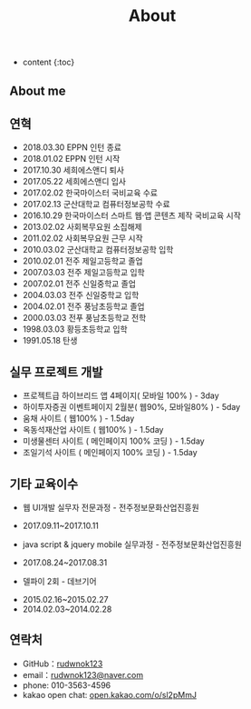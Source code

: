 ﻿---
layout: page
title: About
permalink: /about/
icon: heart
type: page
---

* content
{:toc}

## About me



## 연혁

* 2018.03.30 EPPN 인턴 종료
* 2018.01.02 EPPN 인턴 시작
* 2017.10.30 세희에스앤디 퇴사
* 2017.05.22 세희에스앤디 입사
* 2017.02.02 한국마이스터 국비교육 수료
* 2017.02.13 군산대학교 컴퓨터정보공학 수료
* 2016.10.29 한국마이스터 스마트 웹·앱 콘텐츠 제작 국비교육 시작
* 2013.02.02 사회복무요원 소집해제
* 2011.02.02 사회복무요원 근무 시작
* 2010.03.02 군산대학교 컴퓨터정보공학 입학
* 2010.02.01 전주 제일고등학교 졸업
* 2007.03.03 전주 제일고등학교 입학
* 2007.02.01 전주 신일중학교 졸업
* 2004.03.03 전주 신일중학교 입학
* 2004.02.01 전주 풍남초등학교 졸업
* 2000.03.03 전푸 풍남초등학교 전학
* 1998.03.03 황등초등학교 입학
* 1991.05.18 탄생

## 실무 프로젝트 개발

* 프로젝트급 하이브리드 앱 4페이지( 모바일 100% ) - 3day
* 하이투자증권 이벤트페이지 2월분( 웹90%, 모바일80% ) - 5day
* 움채 사이트 ( 웹100% ) - 1.5day
* 옥동석재산업 사이트 ( 웹100% ) - 1.5day
* 미생물센터 사이트 ( 메인페이지 100% 코딩 ) - 1.5day
* 조일기석 사이트 ( 메인페이지 100% 코딩 ) - 1.5day

## 기타 교육이수

* 웹 UI개발 실무자 전문과정 - 전주정보문화산업진흥원
 - 2017.09.11~2017.10.11
* java script & jquery mobile 실무과정 - 전주정보문화산업진흥원
 - 2017.08.24~2017.08.31
* 델파이 2회 - 데브기어
 - 2015.02.16~2015.02.27
 - 2014.02.03~2014.02.28

## 연락처

* GitHub：[rudwnok123](https://github.com/rudwnok123)
* email：rudwnok123@naver.com
* phone: 010-3563-4596
* kakao open chat: [open.kakao.com/o/sl2pMmJ](https://open.kakao.com/o/sl2pMmJ)



<!--## Comments-->

<!--{% include comments.html %}-->
